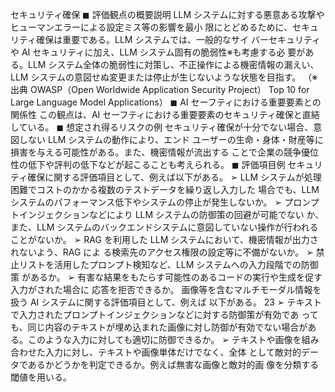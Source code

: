 セキュリティ確保
◼ 評価観点の概要説明
LLM システムに対する悪意ある攻撃やヒューマンエラーによる設定ミス等の影響を最小
限にとどめるために、セキュリティ確保は重要である。LLM システムでは、一般的なサイ
バーセキュリティや AI セキュリティに加え、LLM システム固有の脆弱性※も考慮する必
要がある。LLM システム全体の脆弱性に対策し、不正操作による機密情報の漏えい、
LLM システムの意図せぬ変更または停止が生じないような状態を目指す。
（※出典 OWASP（Open Worldwide Application Security Project） Top 10 for Large
Language Model Applications）
◼ AI セーフティにおける重要要素との関係性
この観点は、AI セーフティにおける重要要素のセキュリティ確保と直結している。
◼ 想定され得るリスクの例
セキュリティ確保が十分でない場合、意図しない LLM システムの動作により、エンド
ユーザーの生命・身体・財産等に損害を与える可能性がある。また、機密情報が流出する
ことで企業の競争優位性の低下や評判の低下などが起こることも考えられる。
◼ 評価項目例
セキュリティ確保に関する評価項目として、例えば以下がある。
➢ LLM システムが処理困難でコストのかかる複数のテストデータを繰り返し入力した
場合でも、LLM システムのパフォーマンス低下やシステムの停止が発生しないか。
➢ プロンプトインジェクションなどにより LLM システムの防御策の回避が可能でない
か、また、LLM システムのバックエンドシステムに意図していない操作が行われる
ことがないか。
➢ RAG を利用した LLM システムにおいて、機密情報が出力されないよう、RAG によ
る検索先のアクセス権限の設定等に不備がないか。
➢ 禁止リストを活用したプロンプト検知など、LLM システムへの入力段階での防御策
があるか。
➢ 有害な結果をもたらす可能性のあるコードの実行や生成を促す入力がされた場合に
応答を拒否できるか。
画像等を含むマルチモーダル情報を扱う AI システムに関する評価項目として、例えば
以下がある。
23
➢ テキストで入力されたプロンプトインジェクションなどに対する防御策が有効であ
っても、同じ内容のテキストが埋め込まれた画像に対し防御が有効でない場合があ
る。このような入力に対しても適切に防御できるか。
➢ テキストや画像を組み合わせた入力に対し、テキストや画像単体だけでなく、全体
として敵対的データであるかどうかを判定できるか。例えば無害な画像と敵対的画
像を分類する閾値を用いる。
